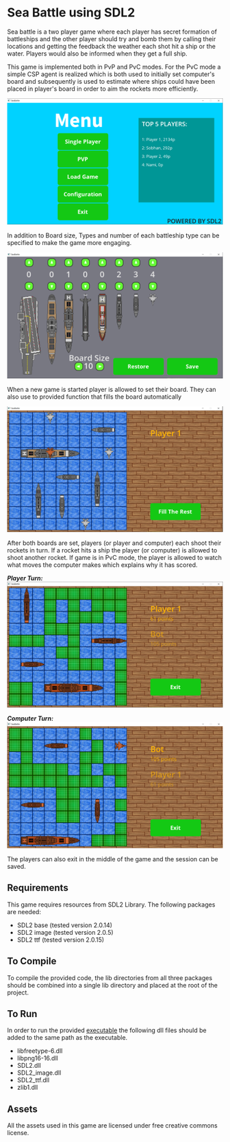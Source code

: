 # Sea Battle using SDL2
Sea battle is a two player game where each player has secret formation of battleships and the other player should try and bomb them by calling their locations and getting the feedback the weather each shot hit a ship or the water. Players would also be informed when they get a full ship.

This game is implemented both in PvP and PvC modes. For the PvC mode a simple CSP agent is realized which is both used to initially set computer's board and subsequently is used to estimate where ships could have been placed in player's board in order to aim the rockets more efficiently. 

![game main menu](git-media/main-menu.png)

In addition to Board size, Types and number of each battleship type can be specified to make the game more engaging.

![config menu](git-media/config-menu.png)

When a new game is started player is allowed to set their board. They can also use to provided function that fills the board automatically

![player board set](git-media/board-set.png)

After both boards are set, players (or player and computer) each shoot their rockets in turn. If a rocket hits a ship the player (or computer) is allowed to shoot another rocket.
If game is in PvC mode, the player is allowed to watch what moves the computer makes which explains why it has scored.

***Player Turn:***
![player turn in gameplay](git-media/gameplay-player.png)

***Computer Turn:***
![computer turn in gameplay](git-media/gameplay-bot.png)

The players can also exit in the middle of the game and the session can be saved.

## Requirements
This game requires resources from SDL2 Library. The following packages are needed:
- SDL2 base (tested version 2.0.14)
- SDL2 image (tested version 2.0.5)
- SDL2 ttf (tested version 2.0.15)

## To Compile
To compile the provided code, the lib directories from all three packages should be combined into a single lib directory and placed at the root of the project.   

## To Run
In order to run the provided <a href="bin/SeaBattle.exe">executable</a> the following dll files should be added to the same path as the executable.
- libfreetype-6.dll
- libpng16-16.dll
- SDL2.dll
- SDL2_image.dll
- SDL2_ttf.dll
- zlib1.dll

## Assets
All the assets used in this game are licensed under free creative commons license.